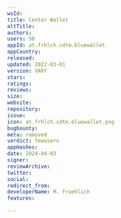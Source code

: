 ```yaml
---
wsId: 
title: Center Wallet
altTitle: 
authors: 
users: 50
appId: at.frhlch.cdtm.bluewallet
appCountry: 
released: 
updated: 2022-03-01
version: VARY
stars: 
ratings: 
reviews: 
size: 
website: 
repository: 
issue: 
icon: at.frhlch.cdtm.bluewallet.png
bugbounty: 
meta: removed
verdict: fewusers
appHashes: 
date: 2024-04-03
signer: 
reviewArchive: 
twitter: 
social: 
redirect_from: 
developerName: M. Froehlich
features: 

---
```


